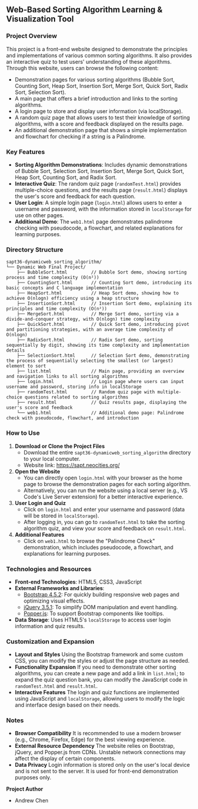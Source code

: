 ## Web-Based Sorting Algorithm Learning & Visualization Tool

### Project Overview

This project is a front-end website designed to demonstrate the principles and implementations of various common sorting algorithms. It also provides an interactive quiz to test users' understanding of these algorithms. Through this website, users can browse the following content:

- Demonstration pages for various sorting algorithms (Bubble Sort, Counting Sort, Heap Sort, Insertion Sort, Merge Sort, Quick Sort, Radix Sort, Selection Sort).
- A main page that offers a brief introduction and links to the sorting algorithms.
- A login page to store and display user information (via localStorage).
- A random quiz page that allows users to test their knowledge of sorting algorithms, with a score and feedback displayed on the results page.
- An additional demonstration page that shows a simple implementation and flowchart for checking if a string is a Palindrome.

### Key Features

- **Sorting Algorithm Demonstrations**: Includes dynamic demonstrations of Bubble Sort, Selection Sort, Insertion Sort, Merge Sort, Quick Sort, Heap Sort, Counting Sort, and Radix Sort.
- **Interactive Quiz**: The random quiz page (`randomTest.html`) provides multiple-choice questions, and the results page (`result.html`) displays the user's score and feedback for each question.
- **User Login**: A simple login page (`login.html`) allows users to enter a username and password, with the information stored in `localStorage` for use on other pages.
- **Additional Demo**: The `web1.html` page demonstrates palindrome checking with pseudocode, a flowchart, and related explanations for learning purposes.

### Directory Structure

```
sapt36-dynamicweb_sorting_algorithm/
└── Dynamic Web Final Project/
    ├── BubbleSort.html         // Bubble Sort demo, showing sorting process and time complexity (O(n²))
    ├── CountingSort.html       // Counting Sort demo, introducing its basic concepts and C language implementation
    ├── HeapSort.html           // Heap Sort demo, showing how to achieve O(nlogn) efficiency using a heap structure
    ├── InsertionSort.html      // Insertion Sort demo, explaining its principles and time complexity (O(n²))
    ├── MergeSort.html          // Merge Sort demo, sorting via a divide-and-conquer strategy, with O(nlogn) time complexity
    ├── QuickSort.html          // Quick Sort demo, introducing pivot and partitioning strategies, with an average time complexity of O(nlogn)
    ├── RadixSort.html          // Radix Sort demo, sorting sequentially by digit, showing its time complexity and implementation details
    ├── SelectionSort.html      // Selection Sort demo, demonstrating the process of sequentially selecting the smallest (or largest) element to sort
    ├── list.html               // Main page, providing an overview and navigation links to all sorting algorithms
    ├── login.html              // Login page where users can input username and password, storing info in localStorage
    ├── randomTest.html         // Random quiz page with multiple-choice questions related to sorting algorithms
    ├── result.html             // Quiz results page, displaying the user's score and feedback
    └── web1.html               // Additional demo page: Palindrome check with pseudocode, flowchart, and introduction

```

### How to Use

1. **Download or Clone the Project Files**
    - Download the entire `sapt36-dynamicweb_sorting_algorithm` directory to your local computer.
    - Website link: https://sapt.neocities.org/
2. **Open the Website**
    - You can directly open `login.html` with your browser as the home page to browse the demonstration pages for each sorting algorithm.
    - Alternatively, you can run the website using a local server (e.g., VS Code's Live Server extension) for a better interactive experience.
3. **User Login and Quiz**
    - Click on `login.html` and enter your username and password (data will be stored in `localStorage`).
    - After logging in, you can go to `randomTest.html` to take the sorting algorithm quiz, and view your score and feedback on `result.html`.
4. **Additional Features**
    - Click on `web1.html` to browse the "Palindrome Check" demonstration, which includes pseudocode, a flowchart, and explanations for learning purposes.

### Technologies and Resources

- **Front-end Technologies**: HTML5, CSS3, JavaScript
- **External Frameworks and Libraries**:
    - [Bootstrap 4.5.2](https://getbootstrap.com/): For quickly building responsive web pages and optimizing visual effects.
    - [jQuery 3.5.1](https://jquery.com/): To simplify DOM manipulation and event handling.
    - [Popper.js](https://popper.js.org/): To support Bootstrap components like tooltips.
- **Data Storage**: Uses HTML5's `localStorage` to access user login information and quiz results.

### Customization and Expansion

- **Layout and Styles**
Using the Bootstrap framework and some custom CSS, you can modify the styles or adjust the page structure as needed.
- **Functionality Expansion**
If you need to demonstrate other sorting algorithms, you can create a new page and add a link in `list.html`; to expand the quiz question bank, you can modify the JavaScript code in `randomTest.html` and `result.html`.
- **Interactive Features**
The login and quiz functions are implemented using JavaScript and `localStorage`, allowing users to modify the logic and interface design based on their needs.

### Notes

- **Browser Compatibility**
It is recommended to use a modern browser (e.g., Chrome, Firefox, Edge) for the best viewing experience.
- **External Resource Dependency**
The website relies on Bootstrap, jQuery, and Popper.js from CDNs. Unstable network connections may affect the display of certain components.
- **Data Privacy**
Login information is stored only on the user's local device and is not sent to the server. It is used for front-end demonstration purposes only.

**Project Author**
- Andrew Chen
